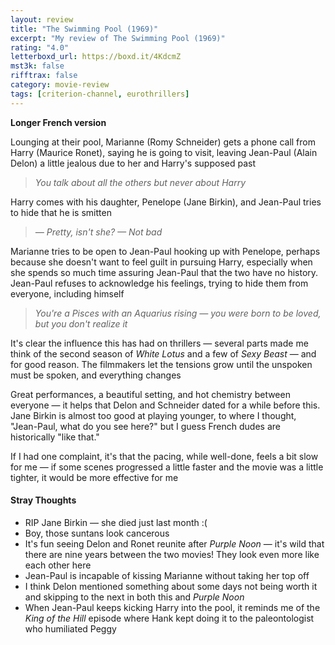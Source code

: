 ```yaml
---
layout: review
title: "The Swimming Pool (1969)"
excerpt: "My review of The Swimming Pool (1969)"
rating: "4.0"
letterboxd_url: https://boxd.it/4KdcmZ
mst3k: false
rifftrax: false
category: movie-review
tags: [criterion-channel, eurothrillers]
---
```


<b>Longer French version</b>

Lounging at their pool, Marianne (Romy Schneider) gets a phone call from Harry (Maurice Ronet), saying he is going to visit, leaving Jean-Paul (Alain Delon) a little jealous due to her and Harry's supposed past

<blockquote><i>You talk about all the others but never about Harry</i></blockquote>Harry comes with his daughter, Penelope (Jane Birkin), and Jean-Paul tries to hide that he is smitten

<blockquote><i>— Pretty, isn't she?
</i><i>— Not bad</i></blockquote>Marianne tries to be open to Jean-Paul hooking up with Penelope, perhaps because she doesn't want to feel guilt in pursuing Harry, especially when she spends so much time assuring Jean-Paul that the two have no history. Jean-Paul refuses to acknowledge his feelings, trying to hide them from everyone, including himself

<blockquote><i>You're a Pisces with an Aquarius rising — you were born to be loved, but you don't realize it</i></blockquote>It's clear the influence this has had on thrillers — several parts made me think of the second season of <i>White Lotus</i> and a few of <i>Sexy Beast</i> — and for good reason. The filmmakers let the tensions grow until the unspoken must be spoken, and everything changes

Great performances, a beautiful setting, and hot chemistry between everyone — it helps that Delon and Schneider dated for a while before this. Jane Birkin is almost too good at playing younger, to where I thought, "Jean-Paul, what do you see here?" but I guess French dudes are historically "like that."

If I had one complaint, it's that the pacing, while well-done, feels a bit slow for me — if some scenes progressed a little faster and the movie was a little tighter, it would be more effective for me

#### Stray Thoughts

- RIP Jane Birkin — she died just last month :(
- Boy, those suntans look cancerous
- It's fun seeing Delon and Ronet reunite after <i>Purple Noon</i> — it's wild that there are nine years between the two movies! They look even more like each other here
- Jean-Paul is incapable of kissing Marianne without taking her top off
- I think Delon mentioned something about some days not being worth it and skipping to the next in both this and<i> Purple Noon</i>
- When Jean-Paul keeps kicking Harry into the pool, it reminds me of the <i>King of the Hill</i> episode where Hank kept doing it to the paleontologist who humiliated Peggy
